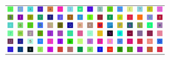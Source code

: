 <table>
<tr>
<td><img src="3D.gif"></td>
<td><img src="43.gif"></td>
<td><img src="78.gif"></td>
<td><img src="22.gif"></td>
<td><img src="2B.gif"></td>
<td><img src="57.gif"></td>
<td><img src="29.gif"></td>
<td><img src="77.gif"></td>
<td><img src="61.gif"></td>
<td><img src="7D.gif"></td>
<td><img src="63.gif"></td>
<td><img src="25.gif"></td>
<td><img src="28.gif"></td>
<td><img src="3F.gif"></td>
<td><img src="46.gif"></td>
<td><img src="47.gif"></td>
</tr>
<tr>
<td><img src="24.gif"></td>
<td><img src="6C.gif"></td>
<td><img src="2F.gif"></td>
<td><img src="59.gif"></td>
<td><img src="21.gif"></td>
<td><img src="4A.gif"></td>
<td><img src="31.gif"></td>
<td><img src="7A.gif"></td>
<td><img src="5B.gif"></td>
<td><img src="3A.gif"></td>
<td><img src="66.gif"></td>
<td><img src="64.gif"></td>
<td><img src="39.gif"></td>
<td><img src="27.gif"></td>
<td><img src="56.gif"></td>
<td><img src="38.gif"></td>
</tr>
<tr>
<td><img src="34.gif"></td>
<td><img src="36.gif"></td>
<td><img src="5A.gif"></td>
<td><img src="52.gif"></td>
<td><img src="gr3.gif"></td>
<td><img src="44.gif"></td>
<td><img src="51.gif"></td>
<td><img src="6E.gif"></td>
<td><img src="4B.gif"></td>
<td><img src="4D.gif"></td>
<td><img src="gr2.gif"></td>
<td><img src="50.gif"></td>
<td><img src="26.gif"></td>
<td><img src="4C.gif"></td>
<td><img src="41.gif"></td>
<td><img src="65.gif"></td>
</tr>
<tr>
<td><img src="37.gif"></td>
<td><img src="6D.gif"></td>
<td><img src="32.gif"></td>
<td><img src="33.gif"></td>
<td><img src="6A.gif"></td>
<td><img src="6B.gif"></td>
<td><img src="40.gif"></td>
<td><img src="54.gif"></td>
<td><img src="5E.gif"></td>
<td><img src="2D.gif"></td>
<td><img src="4E.gif"></td>
<td><img src="30.gif"></td>
<td><img src="5F.gif"></td>
<td><img src="2A.gif"></td>
<td><img src="3B.gif"></td>
<td><img src="69.gif"></td>
</tr>
<tr>
<td><img src="55.gif"></td>
<td><img src="3C.gif"></td>
<td><img src="35.gif"></td>
<td><img src="71.gif"></td>
<td><img src="7B.gif"></td>
<td><img src="5D.gif"></td>
<td><img src="62.gif"></td>
<td><img src="60.gif"></td>
<td><img src="74.gif"></td>
<td><img src="42.gif"></td>
<td><img src="58.gif"></td>
<td><img src="76.gif"></td>
<td><img src="67.gif"></td>
<td><img src="7E.gif"></td>
<td><img src="68.gif"></td>
<td><img src="4F.gif"></td>
</tr>
<tr>
<td><img src="2C.gif"></td>
<td><img src="49.gif"></td>
<td><img src="73.gif"></td>
<td><img src="23.gif"></td>
<td><img src="70.gif"></td>
<td><img src="gr1.gif"></td>
<td><img src="2E.gif"></td>
<td><img src="3E.gif"></td>
<td><img src="75.gif"></td>
<td><img src="79.gif"></td>
<td><img src="48.gif"></td>
<td><img src="53.gif"></td>
<td><img src="7C.gif"></td>
<td><img src="72.gif"></td>
<td><img src="45.gif"></td>
<td><img src="6F.gif"></td>
</tr>
</table>

